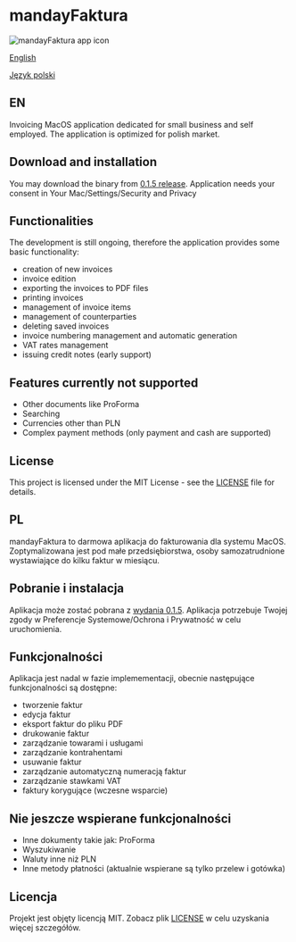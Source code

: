 # mandayFaktura
![mandayFaktura app icon](https://github.com/wkicior/mandayFaktura/blob/master/manday.svg)

[English](https://github.com/wkicior/mandayFaktura#en)

[Język polski](https://github.com/wkicior/mandayFaktura#pl)

## EN
Invoicing MacOS application dedicated for small business and self employed.
The application is optimized for polish market.

## Download and installation
You may download the binary from [0.1.5 release](https://github.com/wkicior/mandayFaktura/releases/download/release%2F0.1.5/mandayFaktura.app.zip).
Application needs your consent in Your Mac/Settings/Security and Privacy

## Functionalities
The development is still ongoing, therefore the application provides some basic functionality:
- creation of new invoices
- invoice edition
- exporting the invoices to PDF files
- printing invoices
- management of invoice items
- management of counterparties
- deleting saved invoices
- invoice numbering management and automatic generation
- VAT rates management
- issuing credit notes (early support)

## Features currently not supported
- Other documents like ProForma
- Searching
- Currencies other than PLN
- Complex payment methods (only payment and cash are supported)

## License
This project is licensed under the MIT License - see the [LICENSE](LICENSE) file for details.

## PL
mandayFaktura to darmowa aplikacja do fakturowania dla systemu MacOS.
Zoptymalizowana jest pod małe przedsiębiorstwa, osoby samozatrudnione wystawiające do kilku faktur w miesiącu.

## Pobranie i instalacja
Aplikacja może zostać pobrana z [wydania 0.1.5](https://github.com/wkicior/mandayFaktura/releases/download/release%2F0.1.5/mandayFaktura.app.zip).
Aplikacja potrzebuje Twojej zgody w Preferencje Systemowe/Ochrona i Prywatność w celu uruchomienia.

## Funkcjonalności
Aplikacja jest nadal w fazie implemementacji, obecnie następujące funkcjonalności są dostępne:
- tworzenie faktur
- edycja faktur
- eksport faktur do pliku PDF
- drukowanie faktur
- zarządzanie towarami i usługami
- zarządzanie kontrahentami
- usuwanie faktur
- zarządzanie automatyczną numeracją faktur
- zarządzanie stawkami VAT
- faktury korygujące (wczesne wsparcie)

## Nie jeszcze wspierane funkcjonalności
- Inne dokumenty takie jak: ProForma
- Wyszukiwanie
- Waluty inne niż PLN
- Inne metody płatności (aktualnie wspierane są tylko przelew i gotówka)

## Licencja
Projekt jest objęty licencją MIT. Zobacz plik [LICENSE](LICENSE) w celu uzyskania więcej szczegółów.
